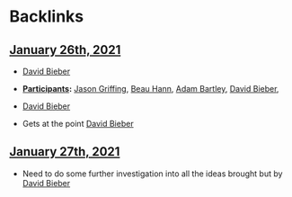 
# Backlinks
## [January 26th, 2021](<January 26th, 2021.md>)
- [David Bieber](<David Bieber.md>)

- **[Participants](<Participants.md>):** [Jason Griffing](<Jason Griffing.md>), [Beau Hann](<Beau Hann.md>), [Adam Bartley](<Adam Bartley.md>), [David Bieber](<David Bieber.md>),

- [David Bieber](<David Bieber.md>)

- Gets at the point [David Bieber](<David Bieber.md>)

## [January 27th, 2021](<January 27th, 2021.md>)
- Need to do some further investigation into all the ideas brought but by [David Bieber](<David Bieber.md>)

